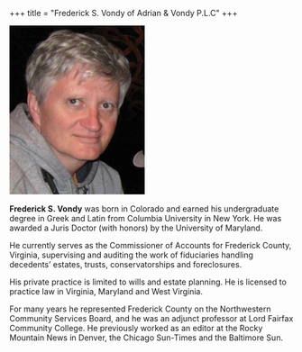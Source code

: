 +++
title = "Frederick S. Vondy of Adrian & Vondy P.L.C"
+++

<img alt="Frederick Vondy" class="alignleft" src="/images/frederick_vondy.jpg">

**Frederick S. Vondy** was born in Colorado and earned his undergraduate degree in Greek and Latin from Columbia University in New York.  He was awarded a Juris Doctor (with honors) by the University of Maryland.

He currently serves as the Commissioner of Accounts for Frederick County, Virginia, supervising and auditing the work of fiduciaries handling decedents’ estates, trusts, conservatorships and foreclosures.

His private practice is limited to wills and estate planning. He is licensed to practice law in Virginia, Maryland and West Virginia.

For many years he represented Frederick County on the Northwestern Community Services   Board, and he was an adjunct professor at Lord Fairfax Community College. He previously worked as an editor at the Rocky Mountain News in Denver, the Chicago Sun-Times and the Baltimore Sun.
